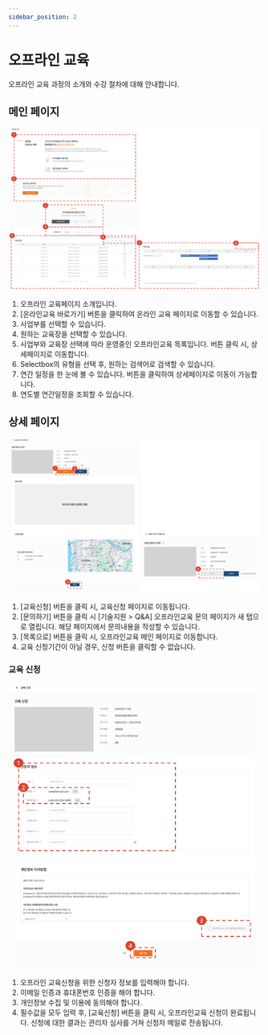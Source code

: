 ```yaml
---
sidebar_position: 2
---
```


# 오프라인 교육

오프라인 교육 과정의 소개와 수강 절차에 대해 안내합니다.

## 메인 페이지

![006](./img/006.png)

1. 오프라인 교육페이지 소개입니다. 
1. [온라인교육 바로가기] 버튼을 클릭하여 온라인 교육 페이지로 이동할 수 있습니다. 
1. 사업부를 선택할 수 있습니다.
1. 원하는 교육장을 선택할 수 있습니다.
1. 사업부와 교육장 선택에 따라 운영중인 오프라인교육 목록입니다. 버튼 클릭 시, 상세페이지로 이동합니다. 
1. Selectbox의 유형을 선택 후, 원하는 검색어로 검색할 수 있습니다.
1. 연간 일정을 한 눈에 볼 수 있습니다. 버튼을 클릭하여 상세페이지로 이동이 가능합니다. 
1. 연도별 연간일정을 조회할 수 있습니다. 

## 상세 페이지

![007](./img/007.png)

1. [교육신청] 버튼을 클릭 시, 교육신청 페이지로 이동됩니다. 
1. [문의하기] 버튼을 클릭 시 [기술지원 > Q&A] 오프라인교육 문의 페이지가 새 탭으로 열립니다. 해당 페이지에서 문의내용을 작성할 수 있습니다.
1. [목록으로] 버튼을 클릭 시, 오프라인교육 메인 페이지로 이동합니다. 
1. 교육 신청기간이 아닐 경우, 신청 버튼을 클릭할 수 없습니다. 

### 교육 신청

![008](./img/008.png)

1. 오프라인 교육신청을 위한 신청자 정보를 입력해야 합니다.
1. 이메일 인증과 휴대폰번호 인증을 해야 합니다.
1. 개인정보 수집 및 이용에 동의해야 합니다.
1. 필수값을 모두 입력 후, [교육신청] 버튼을 클릭 시, 오프라인교육 신청이 완료됩니다. 신청에 대한 결과는 관리자 심사를 거쳐 신청자 메일로 전송됩니다. 


